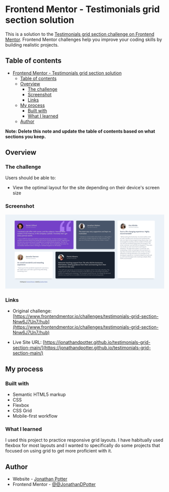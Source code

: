 # Frontend Mentor - Testimonials grid section solution

This is a solution to the [Testimonials grid section challenge on Frontend Mentor](https://www.frontendmentor.io/challenges/testimonials-grid-section-Nnw6J7Un7). Frontend Mentor challenges help you improve your coding skills by building realistic projects.

## Table of contents

- [Frontend Mentor - Testimonials grid section solution](#frontend-mentor---testimonials-grid-section-solution)
  - [Table of contents](#table-of-contents)
  - [Overview](#overview)
    - [The challenge](#the-challenge)
    - [Screenshot](#screenshot)
    - [Links](#links)
  - [My process](#my-process)
    - [Built with](#built-with)
    - [What I learned](#what-i-learned)
  - [Author](#author)

**Note: Delete this note and update the table of contents based on what sections you keep.**

## Overview

### The challenge

Users should be able to:

- View the optimal layout for the site depending on their device's screen size

### Screenshot

![screenshot of completed project](image.png)

### Links

- Original challenge: [https://www.frontendmentor.io/challenges/testimonials-grid-section-Nnw6J7Un7/hub](https://www.frontendmentor.io/challenges/testimonials-grid-section-Nnw6J7Un7/hub)

- Live Site URL: [https://jonathandpotter.github.io/testimonials-grid-section-main/](https://jonathandpotter.github.io/testimonials-grid-section-main/)

## My process

### Built with

- Semantic HTML5 markup
- CSS
- Flexbox
- CSS Grid
- Mobile-first workflow

### What I learned

I used this project to practice responsive grid layouts. I have habitually used flexbox for most layouts and I wanted to specifically do some projects that focused on using grid to get more proficient with it.

## Author

- Website - [Jonathan Potter](https://portfolio-next-snowy-omega.vercel.app/)
- Frontend Mentor - [@@JonathanDPotter](https://www.frontendmentor.io/profile/@JonathanDPotter)
